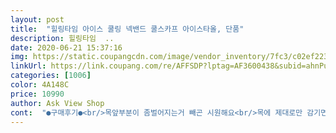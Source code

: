 ```yaml
---
layout: post 
title:  "힐링타임 아이스 쿨링 넥밴드 쿨스카프 아이스타올, 단품" 
description: 힐링타임  ..
date: 2020-06-21 15:37:16 
img: https://static.coupangcdn.com/image/vendor_inventory/7fc3/c02ef223dfcae619081f2e1f18d5dc9957e293064511ae363ae3b94fc449.jpg 
linkUrl: https://link.coupang.com/re/AFFSDP?lptag=AF3600438&subid=ahnPublicAsk&pageKey=262258710&itemId=821056531&vendorItemId=70889588466&traceid=V0-113-d1c517b182b433e2 
categories: [1006] 
color: 4A148C 
price: 10990 
author: Ask View Shop 
cont:  "●구매후기●<br/>목앞부분이 좀벌어지는거 빼곤 시원해요<br/>목에 제대로만 감기면 짱시원해요.<br/>궂이 물 뭍여서 짝달라붙으면 하루종일시원해요.<br/>건설현장에서 일하는데, 처음에는 별로라고 생각했는데, 고무줄로 양쪽을 살짝 당겨주니 밀착이되서 더 시원해요.<br/><br/>진짜 좋다... <br/>뒷목이 서늘하네요.<br/>.<br/>잘 꺽이니까 목에 잘 맞게 조절 잘하면 더 좋아요.<br/>.<br/><br/>" 
---
```

